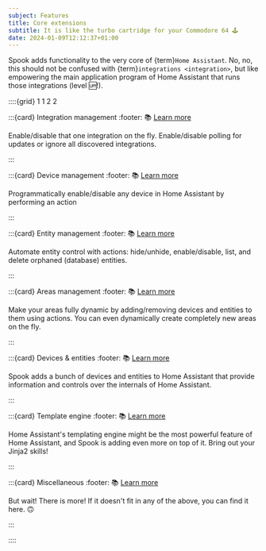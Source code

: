 ```yaml
---
subject: Features
title: Core extensions
subtitle: It is like the turbo cartridge for your Commodore 64 🕹️
date: 2024-01-09T12:12:37+01:00
---
```


Spook adds functionality to the very core of {term}`Home Assistant`. No, no, this should not be confused with {term}`integrations <integration>`, but like empowering the main application program of Home Assistant that runs those integrations (level 🆙!).

::::{grid} 1 1 2 2

:::{card} Integration management
:footer: 📚 [Learn more](integrations.md)

Enable/disable that one integration on the fly. Enable/disable polling for updates or ignore all discovered integrations.

:::

:::{card} Device management
:footer: 📚 [Learn more](devices.md)

Programmatically enable/disable any device in Home Assistant by performing an action

:::

:::{card} Entity management
:footer: 📚 [Learn more](entities.md)

Automate entity control with actions: hide/unhide, enable/disable, list, and delete orphaned (database) entities.

:::

:::{card} Areas management
:footer: 📚 [Learn more](areas.md)

Make your areas fully dynamic by adding/removing devices and entities to them using actions.
You can even dynamically create completely new areas on the fly.

:::

:::{card} Devices & entities
:footer: 📚 [Learn more](devices_entities.md)

Spook adds a bunch of devices and entities to Home Assistant that provide information and controls over the internals of Home Assistant.

:::

:::{card} Template engine
:footer: 📚 [Learn more](template_engine.md)

Home Assistant's templating engine might be the most powerful feature of Home Assistant, and Spook is adding even more on top of it.
Bring out your Jinja2 skills!

:::

:::{card} Miscellaneous
:footer: 📚 [Learn more](misc.md)

But wait! There is more! If it doesn't fit in any of the above, you can find it here. 🙃

:::

::::
